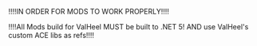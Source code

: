 !!!!IN ORDER FOR MODS TO WORK PROPERLY!!!!

!!!!All Mods build for ValHeel MUST be built to .NET 5! AND use ValHeel's custom ACE libs as refs!!!!